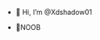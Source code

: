 - 👋 Hi, I’m @Xdshadow01



- 💫NOOB

<!---
Xdshadow01/Xdshadow01 is a ✨ special ✨ repository because its `README.md` (this file) appears on your GitHub profile.
You can click the Preview link to take a look at your changes.
--->
